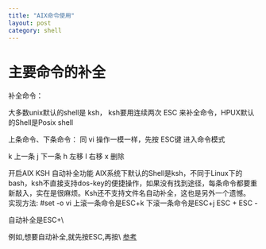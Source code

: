 ```yaml
---
title: "AIX命令使用"
layout: post
category: shell
---
```


# 主要命令的补全

补全命令：

大多数unix默认的shell是 ksh， ksh要用连续两次 ESC 来补全命令，HPUX默认的Shell是Posix shell

上条命令、下条命令：
同   vi   操作一模一样，先按   ESC键   进入命令模式 

k     上一条 
j     下一条 
h     左移 
l     右移 
x     删除 

开启AIX KSH 自动补全功能
AIX系统下默认的Shell是ksh，不同于Linux下的bash，ksh不直接支持dos-key的便捷操作，如果没有找到途径，每条命令都要重新敲入，实在是很麻烦。Ksh还不支持文件名自动补全，这也是另外一个遗憾。
实现方法:
#set -o vi
上滚一条命令是ESC+k
下滚一条命令是ESC+j
ESC +    ESC -
 
自动补全是ESC+\
 
例如,想要自动补全,就先按ESC,再按\ 
[参考](http://ericbao.blog.sohu.com/198437033.html)
